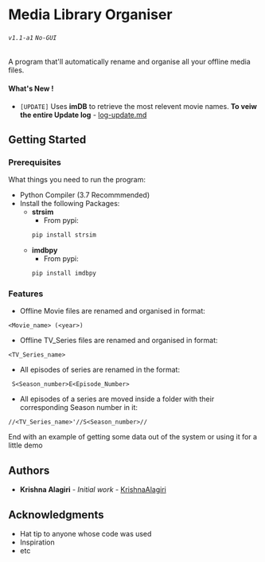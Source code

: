 # Media Library Organiser
###### `v1.1-a1` `No-GUI`  
A program that'll automatically rename and organise all your offline media files.

#### What's New !
* `[UPDATE]` Uses **imDB** to retrieve the most relevent movie names.
**To veiw the entire Update log** - [log-update.md](https://github.com/KrishnaAlagiri/)

## Getting Started
### Prerequisites
What things you need to run the program:
- Python Compiler (3.7 Recommmended)
- Install the following Packages:
  - **strsim**
    - From pypi:
    ```bash
    pip install strsim
    ```
  - **imdbpy**
    - From pypi:
    ```bash
    pip install imdbpy
    ```
### Features
*  Offline Movie files are renamed and organised in format:
```
<Movie_name> (<year>)
```
* Offline TV_Series files are renamed and organised in format:
```
<TV_Series_name>
```
* All episodes of series are renamed in the format:
```
 S<Season_number>E<Episode_Number>
```
* All episodes of a series are moved inside a folder with their corresponding Season number in it:
```
//<TV_Series_name>'//S<Season_number>//
```
End with an example of getting some data out of the system or using it for a little demo


## Authors

* **Krishna Alagiri** - *Initial work* - [KrishnaAlagiri](https://github.com/KrishnaAlagiri/)

## Acknowledgments

* Hat tip to anyone whose code was used
* Inspiration
* etc
